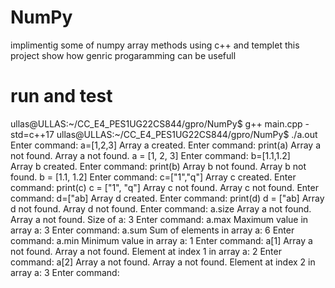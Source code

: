 # NumPy
implimentig some of numpy array methods using c++ and templet
this project show how genric progaramming can be usefull

# run and test
ullas@ULLAS:~/CC_E4_PES1UG22CS844/gpro/NumPy$ g++ main.cpp -std=c++17
ullas@ULLAS:~/CC_E4_PES1UG22CS844/gpro/NumPy$ ./a.out
Enter command: a=[1,2,3]
Array a created.
Enter command: print(a)
Array a not found.
Array a not found.
a = [1, 2, 3]
Enter command: b=[1.1,1.2]           
Array b created.
Enter command: print(b)
Array b not found.
Array b not found.
b = [1.1, 1.2]
Enter command: c=["1","q"]
Array c created.
Enter command: print(c)
c = ["1", "q"]
Array c not found.
Array c not found.
Enter command: d=["ab]
Array d created.
Enter command: print(d)
d = ["ab]
Array d not found.
Array d not found.
Enter command: a.size
Array a not found.
Array a not found.
Size of a: 3
Enter command: a.max
Maximum value in array a: 3
Enter command: a.sum
Sum of elements in array a: 6
Enter command: a.min
Minimum value in array a: 1
Enter command: a[1]
Array a not found.
Array a not found.
Element at index 1 in array a: 2
Enter command: a[2]
Array a not found.
Array a not found.
Element at index 2 in array a: 3
Enter command: 